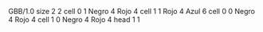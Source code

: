 <gs-board> GBB/1.0
size 2 2
cell 0 1 Negro 4 Rojo 4 
cell 1 1 Rojo 4 Azul 6 
cell 0 0 Negro 4 Rojo 4 
cell 1 0 Negro 4 Rojo 4 
head 1 1
 </gs-board>